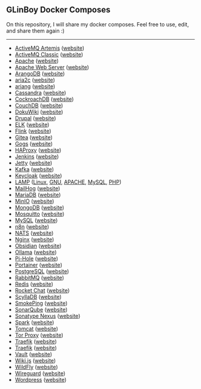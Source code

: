 ## GLinBoy Docker Composes

On this repository, I will share my docker composes. Feel free to use, edit, and share them again :)

---

- [ActiveMQ Artemis](activemq-artemis/) ([website](https://activemq.apache.org/components/artemis/))
- [ActiveMQ Classic](activemq-classic/) ([website](https://activemq.apache.org/components/classic/))
- [Apache](apache/) ([website](https://httpd.apache.org/))
- [Apache Web Server](apache/) ([website](https://httpd.apache.org/))
- [ArangoDB](arangodb/) ([website](https://www.arangodb.com/))
- [aria2c](aria2c/) ([website](https://aria2.github.io/))
- [ariang](aria2c/) ([website](https://github.com/mayswind/AriaNg))
- [Cassandra](cassandra/) ([website](https://cassandra.apache.org))
- [CockroachDB](CockroachDB/) ([website](https://www.cockroachlabs.com/))
- [CouchDB](couchdb/) ([website](https://couchdb.apache.org/))
- [DokuWiki](dokuwiki/) ([website](https://www.dokuwiki.org/))
- [Drupal](drupal/) ([website](https://www.drupal.org/))
- [ELK](elk/) ([website](https://www.elastic.co/what-is/elk-stack))
- [Flink](flink/) ([website](https://flink.apache.org/))
- [Gitea](gitea/) ([website](https://about.gitea.com/))
- [Gogs](gogs/) ([website](https://gogs.io/))
- [HAProxy](haproxy/) ([website](https://www.haproxy.org/))
- [Jenkins](jenkins/) ([website](https://www.jenkins.io/))
- [Jetty](jetty/) ([website](https://jetty.org/))
- [Kafka](kafka/) ([website](https://kafka.apache.org/))
- [Keycloak](keycloak/) ([website](https://www.keycloak.org/))
- [LAMP](lamp/) ([Linux](https://www.linux.org), [GNU](https://www.gnu.org), [APACHE](https://httpd.apache.org/), [MySQL](https://www.mysql.com/), [PHP](https://www.php.net/))
- [MailHog](mailhog/) ([website](https://mailcatcher.me/))
- [MariaDB](mariadb/) ([website](https://mariadb.org/))
- [MinIO](minio/) ([website](https://min.io/))
- [MongoDB](mongodb/) ([website](https://www.mongodb.com/))
- [Mosquitto](mosquitto/) ([website](https://mosquitto.org/))
- [MySQL](mysql/) ([website](https://www.mysql.com/))
- [n8n](n8n/) ([website](https://n8n.io/))
- [NATS](nats/) ([website](https://nats.io/))
- [Nginx](nginx/) ([website](https://nginx.org/))
- [Obsidian](obsidian/) ([website](https://obsidian.md/))
- [Ollama](ollama/) ([website](https://ollama.com/))
- [Pi-Hole](pi-hole/) ([website](https://pi-hole.net/))
- [Portainer](portainer/) ([website](https://www.portainer.io/))
- [PostgreSQL](postgresql/) ([website](https://www.postgresql.org/))
- [RabbitMQ](rabbitmq/) ([website](https://www.rabbitmq.com/))
- [Redis](redis/) ([website](https://redis.io/))
- [Rocket Chat](rocket-chat/) ([website](https://www.rocket.chat/))
- [ScyllaDB](scylladb/) ([website](https://www.scylladb.com/))
- [SmokePing](smokeping/) ([website](https://oss.oetiker.ch/smokeping/))
- [SonarQube](sonarqube/) ([website](https://www.sonarsource.com/products/sonarqube/))
- [Sonatype Nexus](sonatype-nexus/) ([website](https://www.sonatype.com/products/sonatype-nexus-repository))
- [Spark](spark/) ([website](https://spark.apache.org/))
- [Tomcat](tomcat/) ([website](https://tomcat.apache.org/))
- [Tor Proxy](tor/proxy/) ([website](https://www.torproject.org/))
- [Traefik](traefik/) ([website](https://traefik.io/traefik/))
- [Traefik](traefik/) ([website](https://traefik.io/traefik/))
- [Vault](vault/) ([website](https://www.vaultproject.io/))
- [Wiki.js](wikijs/) ([website](https://js.wiki/))
- [WildFly](wildfly/) ([website](https://www.wildfly.org/))
- [Wireguard](wireguard/) ([website](https://www.wireguard.com/))
- [Wordpress](wordpress/) ([website](https://wordpress.org/))
